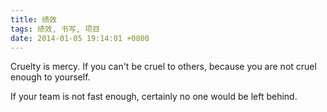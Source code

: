 ```yaml
---
title: 绩效
tags: 绩效, 书写, 项目
date: 2014-01-05 19:14:01 +0800
---
```



Cruelty is mercy. If you can't be cruel to others, because you are not cruel enough to yourself.

If your team is not fast enough, certainly no one would be left behind.

